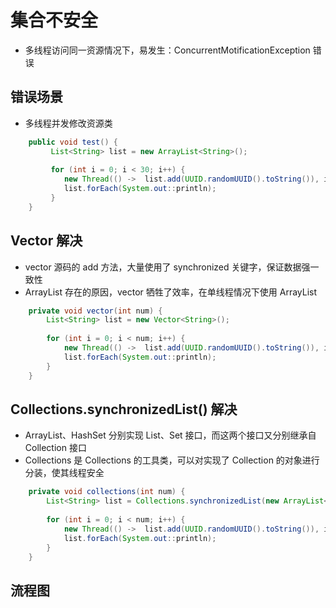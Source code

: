 # 集合不安全

- 多线程访问同一资源情况下，易发生：ConcurrentMotificationException 错误



## 错误场景

- 多线程并发修改资源类 

```java
	public void test() {
		 List<String> list = new ArrayList<String>();
		 
		 for (int i = 0; i < 30; i++) {
			new Thread(() ->  list.add(UUID.randomUUID().toString()), i + "").start();
			list.forEach(System.out::println);
		 }
	}
```



## Vector 解决

- vector 源码的 add 方法，大量使用了 synchronized 关键字，保证数据强一致性
- ArrayList 存在的原因，vector 牺牲了效率，在单线程情况下使用 ArrayList

```java
	private void vector(int num) {
		List<String> list = new Vector<String>();
		 
		for (int i = 0; i < num; i++) {
			new Thread(() ->  list.add(UUID.randomUUID().toString()), i + "").start();
			list.forEach(System.out::println);
		}
	}
```





## Collections.synchronizedList() 解决

- ArrayList、HashSet 分别实现 List、Set 接口，而这两个接口又分别继承自 Collection 接口
- Collections 是 Collections 的工具类，可以对实现了 Collection 的对象进行分装，使其线程安全

```java
	private void collections(int num) {
		List<String> list = Collections.synchronizedList(new ArrayList<String>());
		 
		for (int i = 0; i < num; i++) {
			new Thread(() ->  list.add(UUID.randomUUID().toString()), i + "").start();
			list.forEach(System.out::println);
		}
	}
```





## 流程图